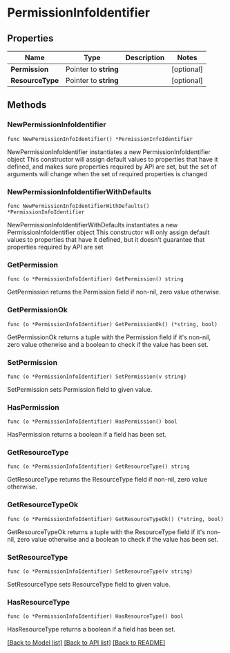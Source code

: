 # PermissionInfoIdentifier

## Properties

Name | Type | Description | Notes
------------ | ------------- | ------------- | -------------
**Permission** | Pointer to **string** |  | [optional] 
**ResourceType** | Pointer to **string** |  | [optional] 

## Methods

### NewPermissionInfoIdentifier

`func NewPermissionInfoIdentifier() *PermissionInfoIdentifier`

NewPermissionInfoIdentifier instantiates a new PermissionInfoIdentifier object
This constructor will assign default values to properties that have it defined,
and makes sure properties required by API are set, but the set of arguments
will change when the set of required properties is changed

### NewPermissionInfoIdentifierWithDefaults

`func NewPermissionInfoIdentifierWithDefaults() *PermissionInfoIdentifier`

NewPermissionInfoIdentifierWithDefaults instantiates a new PermissionInfoIdentifier object
This constructor will only assign default values to properties that have it defined,
but it doesn't guarantee that properties required by API are set

### GetPermission

`func (o *PermissionInfoIdentifier) GetPermission() string`

GetPermission returns the Permission field if non-nil, zero value otherwise.

### GetPermissionOk

`func (o *PermissionInfoIdentifier) GetPermissionOk() (*string, bool)`

GetPermissionOk returns a tuple with the Permission field if it's non-nil, zero value otherwise
and a boolean to check if the value has been set.

### SetPermission

`func (o *PermissionInfoIdentifier) SetPermission(v string)`

SetPermission sets Permission field to given value.

### HasPermission

`func (o *PermissionInfoIdentifier) HasPermission() bool`

HasPermission returns a boolean if a field has been set.

### GetResourceType

`func (o *PermissionInfoIdentifier) GetResourceType() string`

GetResourceType returns the ResourceType field if non-nil, zero value otherwise.

### GetResourceTypeOk

`func (o *PermissionInfoIdentifier) GetResourceTypeOk() (*string, bool)`

GetResourceTypeOk returns a tuple with the ResourceType field if it's non-nil, zero value otherwise
and a boolean to check if the value has been set.

### SetResourceType

`func (o *PermissionInfoIdentifier) SetResourceType(v string)`

SetResourceType sets ResourceType field to given value.

### HasResourceType

`func (o *PermissionInfoIdentifier) HasResourceType() bool`

HasResourceType returns a boolean if a field has been set.


[[Back to Model list]](../README.md#documentation-for-models) [[Back to API list]](../README.md#documentation-for-api-endpoints) [[Back to README]](../README.md)


